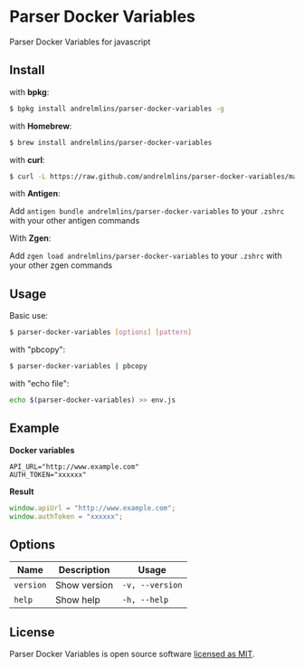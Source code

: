 # Parser Docker Variables

Parser Docker Variables for javascript

## Install

with **bpkg**:

```bash
$ bpkg install andrelmlins/parser-docker-variables -g
```

with **Homebrew**:

```bash
$ brew install andrelmlins/parser-docker-variables
```

with **curl**:

```bash
$ curl -L https://raw.github.com/andrelmlins/parser-docker-variables/master/parser-docker-variables.sh -o ~/bin/parser-docker-variables && chmod +x ~/bin/parser-docker-variables
```

with **Antigen**:

Add `antigen bundle andrelmlins/parser-docker-variables` to your `.zshrc` with your other antigen commands

With **Zgen**:

Add `zgen load andrelmlins/parser-docker-variables` to your `.zshrc` with your other zgen commands

## Usage

Basic use:

```bash
$ parser-docker-variables [options] [pattern]
```

with "pbcopy":

```bash
$ parser-docker-variables | pbcopy
```

with "echo file":

```bash
echo $(parser-docker-variables) >> env.js
```

## Example

**Docker variables**

```
API_URL="http://www.example.com"
AUTH_TOKEN="xxxxxx"
```

**Result**

```js
window.apiUrl = "http://www.example.com";
window.authToken = "xxxxxx";
```

## Options

| Name      | Description  | Usage           |
| --------- | ------------ | --------------- |
| `version` | Show version | `-v, --version` |
| `help`    | Show help    | `-h, --help`    |

## License

Parser Docker Variables is open source software [licensed as MIT](https://github.com/andrelmlins/parser-docker-variables/blob/master/LICENSE).
